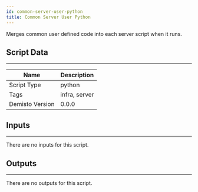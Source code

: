 ```yaml
---
id: common-server-user-python
title: Common Server User Python
---
```


Merges common user defined code into each server script when it runs.

## Script Data
---

| **Name** | **Description** |
| --- | --- |
| Script Type | python |
| Tags | infra, server |
| Demisto Version | 0.0.0 |

## Inputs
---
There are no inputs for this script.

## Outputs
---
There are no outputs for this script.
